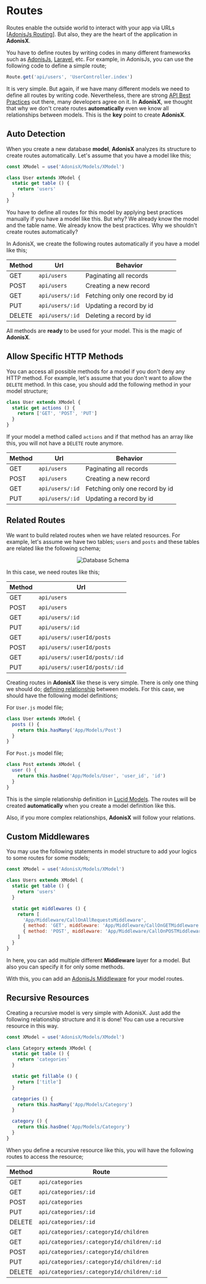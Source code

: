 # Routes

Routes enable the outside world to interact with your app via URLs [[AdonisJs Routing](https://adonisjs.com/docs/4.1/routing)]. But also, they are the heart of the application in **AdonisX**.

You have to define routes by writing codes in many different frameworks such as [AdonisJs](https://adonisjs.com/docs/4.1/routing), [Laravel](https://laravel.com/docs/7.x/routing), etc. For example, in AdonisJs, you can use the following code to define a simple route;

```js
Route.get('api/users', 'UserController.index')
```

It is very simple. But again, if we have many different models we need to define all routes by writing code. Nevertheless, there are strong [API Best Practices](https://www.vinaysahni.com/best-practices-for-a-pragmatic-restful-api) out there, many developers agree on it. In **AdonisX**, we thought that why we don't create routes **automatically** even we know all relationships between models. This is the **key** point to create **AdonisX**.

## Auto Detection

When you create a new database **model**, **AdonisX** analyzes its structure to create routes automatically. Let's assume that you have a model like this;

```js
const XModel = use('AdonisX/Models/XModel')

class User extends XModel {
  static get table () {
    return 'users'
  }
}
```

You have to define all routes for this model by applying best practices manually if you have a model like this. But why? We already know the model and the table name. We already know the best practices. Why we shouldn't create routes automatically?

In AdonisX, we create the following routes automatically if you have a model like this;

| Method | Url             | Behavior                       |
|--------|-----------------|--------------------------------|
| GET    | `api/users`     | Paginating all records         |
| POST   | `api/users`     | Creating a new record          |
| GET    | `api/users/:id` | Fetching only one record by id |
| PUT    | `api/users/:id` | Updating a record by id        |
| DELETE | `api/users/:id` | Deleting a record by id        |

All methods are **ready** to be used for your model. This is the magic of **AdonisX**.

## Allow Specific HTTP Methods

You can access all possible methods for a model if you don't deny any HTTP method. For example, let's assume that you don't want to allow the `DELETE` method. In this case, you should add the following method in your model structure;

```js
class User extends XModel {
  static get actions () {
    return ['GET', 'POST', 'PUT']
  }
}
```

If your model a method called `actions` and if that method has an array like this, you will not have a `DELETE` route anymore.

| Method | Url             | Behavior                       |
|--------|-----------------|--------------------------------|
| GET    | `api/users`     | Paginating all records         |
| POST   | `api/users`     | Creating a new record          |
| GET    | `api/users/:id` | Fetching only one record by id |
| PUT    | `api/users/:id` | Updating a record by id        |

## Related Routes

We want to build related routes when we have related resources. For example, let's assume we have two tables; `users` and `posts` and these tables are related like the following schema;

<div style="text-align:center;">

![Database Schema](/images/routes-01.png)

</div>

In this case, we need routes like this;

| Method | Url                           |
|--------|-------------------------------|
| GET    | `api/users`                   |
| POST   | `api/users`                   |
| GET    | `api/users/:id`               |
| PUT    | `api/users/:id`               |
| GET    | `api/users/:userId/posts`     |
| POST   | `api/users/:userId/posts`     |
| GET    | `api/users/:userId/posts/:id` |
| PUT    | `api/users/:userId/posts/:id` |

Creating routes in **AdonisX** like these is very simple. There is only one thing we should do; [defining relationship](https://adonisjs.com/docs/4.1/relationships) between models. For this case, we should have the following model definitions;

For `User.js` model file;

```js
class User extends XModel {
  posts () {
    return this.hasMany('App/Models/Post')
  }
}
```

For `Post.js` model file;

```js
class Post extends XModel {
  user () {
    return this.hasOne('App/Models/User', 'user_id', 'id')
  }
}
```

This is the simple relationship definition in [Lucid Models](https://adonisjs.com/docs/4.1/relationships). The routes will be created **automatically** when you create a model definition like this.

Also, if you more complex relationships, **AdonisX** will follow your relations.

## Custom Middlewares

You may use the following statements in model structure to add your logics to some routes for some models;

```js
const XModel = use('AdonisX/Models/XModel')

class Users extends XModel {
  static get table () {
    return 'users'
  }

  static get middlewares () {
    return [
      'App/Middleware/CallOnAllRequestsMiddleware',
      { method: 'GET', middleware: 'App/Middleware/CallOnGETMiddleware' }
      { method: 'POST', middleware: 'App/Middleware/CallOnPOSTMiddleware' }
    ]
  }
}
```

In here, you can add multiple different **Middleware** layer for a model. But also you can specify it for only some methods.

With this, you can add an [AdonisJs Middleware](https://adonisjs.com/docs/4.1/middleware) for your model routes.

## Recursive Resources

Creating a recursive model is very simple with AdonisX. Just add the following relationship structure and it is done! You can use a recursive resource in this way.

```js
const XModel = use('AdonisX/Models/XModel')

class Category extends XModel {
  static get table () {
    return 'categories'
  }

  static get fillable () {
    return ['title']
  }

  categories () {
    return this.hasMany('App/Models/Category')
  }

  category () {
    return this.hasOne('App/Models/Category')
  }
}
```

When you define a recursive resource like this, you will have the following routes to access the resource;

| Method  | Route                                     |
|---------|-------------------------------------------|
| GET     | `api/categories`                          |
| GET     | `api/categories/:id`                      |
| POST    | `api/categories `                         |
| PUT     | `api/categories/:id `                     |
| DELETE  | `api/categories/:id `                     |
| GET     | `api/categories/:categoryId/children `    |
| GET     | `api/categories/:categoryId/children/:id `|
| POST    | `api/categories/:categoryId/children `    |
| PUT     | `api/categories/:categoryId/children/:id `|
| DELETE  | `api/categories/:categoryId/children/:id `|